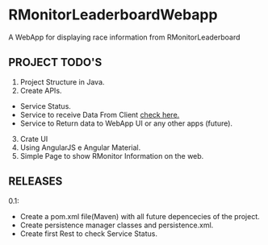 # RMonitorLeaderboardWebapp
A WebApp for displaying race information from RMonitorLeaderboard

PROJECT TODO'S
------------------------
1. Project Structure in Java.
2. Create APIs.
  * Service Status.
  * Service to receive Data From Client <a href="https://github.com/dcbasso/RMonitorLeaderboard">check here.</a>
  * Service to Return data to WebApp UI or any other apps (future).
3. Crate UI
4. Using AngularJS e Angular Material.
5. Simple Page to show RMonitor Information on the web.


RELEASES 
------------------------
0.1:
- Create a pom.xml file(Maven) with all future depencecies of the project. 
- Create persistence manager classes and persistence.xml.
- Create first Rest to check Service Status. 